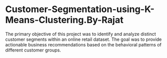 # Customer-Segmentation-using-K-Means-Clustering.By-Rajat
The primary objective of this project was to identify and analyze distinct customer segments within an online retail dataset. The goal was to provide actionable business recommendations based on the behavioral patterns of different customer groups.

